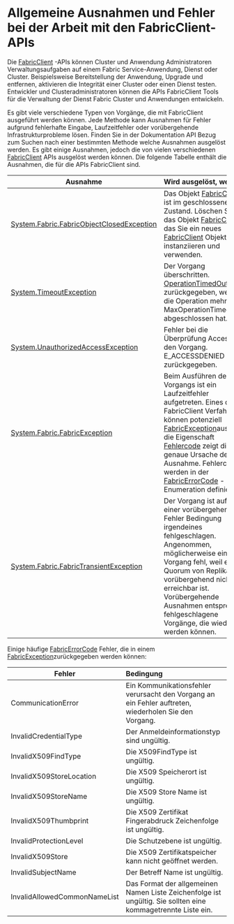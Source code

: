 <properties
   pageTitle="Allgemeine FabricClient Ausnahmen | Microsoft Azure"
   description="Beschreibt die allgemeine Ausnahmen und Fehler, die durch die APIs FabricClient beim Ausführen der Anwendung und Cluster Management Vorgänge ausgelöst werden können."
   services="service-fabric"
   documentationCenter=".net"
   authors="rwike77"
   manager="timlt"
   editor=""/>

<tags
   ms.service="service-fabric"
   ms.devlang="dotnet"
   ms.topic="article"
   ms.tgt_pltfrm="NA"
   ms.workload="NA"
   ms.date="08/25/2016"
   ms.author="ryanwi"/>

# <a name="common-exceptions-and-errors-when-working-with-the-fabricclient-apis"></a>Allgemeine Ausnahmen und Fehler bei der Arbeit mit den FabricClient-APIs
Die [FabricClient](https://msdn.microsoft.com/library/system.fabric.fabricclient.aspx) -APIs können Cluster und Anwendung Administratoren Verwaltungsaufgaben auf einem Fabric Service-Anwendung, Dienst oder Cluster. Beispielsweise Bereitstellung der Anwendung, Upgrade und entfernen, aktivieren die Integrität einer Cluster oder einen Dienst testen. Entwickler und Clusteradministratoren können die APIs FabricClient Tools für die Verwaltung der Dienst Fabric Cluster und Anwendungen entwickeln.

Es gibt viele verschiedene Typen von Vorgänge, die mit FabricClient ausgeführt werden können.  Jede Methode kann Ausnahmen für Fehler aufgrund fehlerhafte Eingabe, Laufzeitfehler oder vorübergehende Infrastrukturprobleme lösen.  Finden Sie in der Dokumentation API Bezug zum Suchen nach einer bestimmten Methode welche Ausnahmen ausgelöst werden. Es gibt einige Ausnahmen, jedoch die von vielen verschiedenen [FabricClient](https://msdn.microsoft.com/library/system.fabric.fabricclient.aspx) APIs ausgelöst werden können. Die folgende Tabelle enthält die Ausnahmen, die für die APIs FabricClient sind.

|Ausnahme| Wird ausgelöst, wenn|
|---------|:-----------|
|[System.Fabric.FabricObjectClosedException](https://msdn.microsoft.com/library/system.fabric.fabricobjectclosedexception.aspx)|Das Objekt [FabricClient](https://msdn.microsoft.com/library/system.fabric.fabricclient.aspx) ist im geschlossenen Zustand. Löschen Sie das Objekt [FabricClient](https://msdn.microsoft.com/library/system.fabric.fabricclient.aspx) , das Sie ein neues [FabricClient](https://msdn.microsoft.com/library/system.fabric.fabricclient.aspx) Objekt instanziieren und verwenden. |
|[System.TimeoutException](https://msdn.microsoft.com/library/system.timeoutexception.aspx)|Der Vorgang überschritten. [OperationTimedOut](https://msdn.microsoft.com/library/system.fabric.fabricerrorcode.aspx) wird zurückgegeben, wenn die Operation mehr als MaxOperationTimeout abgeschlossen hat.|
|[System.UnauthorizedAccessException](https://msdn.microsoft.com/en-us/library/system.unauthorizedaccessexception.aspx)|Fehler bei die Überprüfung Access für den Vorgang. E_ACCESSDENIED zurückgegeben.|
|[System.Fabric.FabricException](https://msdn.microsoft.com/library/system.fabric.fabricexception.aspx)|Beim Ausführen des Vorgangs ist ein Laufzeitfehler aufgetreten. Eines der FabricClient Verfahren können potenziell [FabricException](https://msdn.microsoft.com/library/system.fabric.fabricexception.aspx)auslösen, die Eigenschaft [Fehlercode](https://msdn.microsoft.com/library/system.fabric.fabricexception.errorcode.aspx) zeigt die genaue Ursache der Ausnahme. Fehlercodes werden in der [FabricErrorCode](https://msdn.microsoft.com/library/system.fabric.fabricerrorcode.aspx) -Enumeration definiert.|
|[System.Fabric.FabricTransientException](https://msdn.microsoft.com/library/system.fabric.fabrictransientexception.aspx)|Der Vorgang ist aufgrund einer vorübergehenden Fehler Bedingung irgendeines fehlgeschlagen. Angenommen, möglicherweise ein Vorgang fehl, weil ein Quorum von Replikaten vorübergehend nicht erreichbar ist. Vorübergehende Ausnahmen entsprechen fehlgeschlagene Vorgänge, die wiederholt werden können.|

Einige häufige [FabricErrorCode](https://msdn.microsoft.com/library/system.fabric.fabricerrorcode.aspx) Fehler, die in einem [FabricException](https://msdn.microsoft.com/library/system.fabric.fabricexception.aspx)zurückgegeben werden können:

|Fehler| Bedingung|
|---------|:-----------|
|CommunicationError|Ein Kommunikationsfehler verursacht den Vorgang an ein Fehler auftreten, wiederholen Sie den Vorgang.|
|InvalidCredentialType|Der Anmeldeinformationstyp sind ungültig.|
|InvalidX509FindType|Die X509FindType ist ungültig.|
|InvalidX509StoreLocation|Die X509 Speicherort ist ungültig.|
|InvalidX509StoreName|Die X509 Store Name ist ungültig.|
|InvalidX509Thumbprint|Die X509 Zertifikat Fingerabdruck Zeichenfolge ist ungültig.|
|InvalidProtectionLevel|Die Schutzebene ist ungültig.|
|InvalidX509Store|Die X509 Zertifikatspeicher kann nicht geöffnet werden.|
|InvalidSubjectName|Der Betreff Name ist ungültig.|
|InvalidAllowedCommonNameList|Das Format der allgemeinen Namen Liste Zeichenfolge ist ungültig. Sie sollten eine kommagetrennte Liste ein.|
